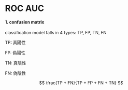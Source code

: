 # ROC AUC

#### 1. confusion matrix

classification model falls in 4 types: TP, FP, TN, FN 

TP: 真陽性 

FP: 偽陽性 

TN: 真陰性 

FN: 偽陰性 


$$
\frac{TP + FN}{TP + FP + FN + TN}
$$



